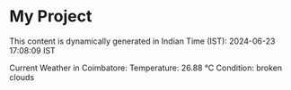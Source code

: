 # My Project

This content is dynamically generated in Indian Time (IST): 2024-06-23 17:08:09 IST


Current Weather in Coimbatore:
Temperature: 26.88 °C
Condition: broken clouds
